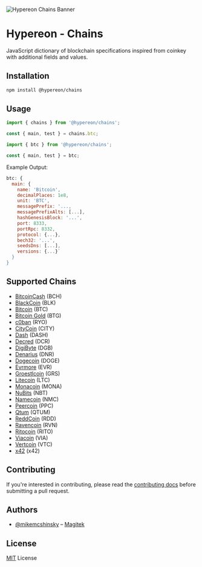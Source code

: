 ![Hypereon Chains Banner](https://github.com/hypereon-dev/chains/raw/master/media/repo-banner.png)

# Hypereon - Chains

JavaScript dictionary of blockchain specifications inspired from coinkey with additional fields and values.

## Installation

```bash
npm install @hypereon/chains
```

## Usage

```javascript
import { chains } from '@hypereon/chains';

const { main, test } = chains.btc;
```

```javascript
import { btc } from '@hypereon/chains';

const { main, test } = btc;
```

Example Output:

```javascript
btc: {
  main: {
    name: 'Bitcoin',
    decimalPlaces: 1e8,
    unit: 'BTC',
    messagePrefix: '...,
    messagePrefixAlts: [...],
    hashGenesisBlock: '...',
    port: 8333,
    portRpc: 8332,
    protocol: {...},
    bech32: '...',
    seedsDns: [...],
    versions: {...}`
  }
}
```

## Supported Chains

- [BitcoinCash](https://github.com/hypereon-dev/chains/blob/master/src/chains/bch.ts) (BCH)
- [BlackCoin](https://github.com/hypereon-dev/chains/blob/master/src/chains/blk.ts) (BLK)
- [Bitcoin](https://github.com/hypereon-dev/chains/blob/master/src/chains/btc.ts) (BTC)
- [Bitcoin Gold](https://github.com/hypereon-dev/chains/blob/master/src/chains/btg.ts) (BTG)
- [c0ban](https://github.com/hypereon-dev/chains/blob/master/src/chains/cbn.ts) (RYO)
- [CityCoin](https://github.com/hypereon-dev/chains/blob/master/src/chains/city.ts) (CITY)
- [Dash](https://github.com/hypereon-dev/chains/blob/master/src/chains/dash.ts) (DASH)
- [Decred](https://github.com/hypereon-dev/chains/blob/master/src/chains/dcr.ts) (DCR)
- [DigiByte](https://github.com/hypereon-dev/chains/blob/master/src/chains/dgb.ts) (DGB)
- [Denarius](https://github.com/hypereon-dev/chains/blob/master/src/chains/dnr.ts) (DNR)
- [Dogecoin](https://github.com/hypereon-dev/chains/blob/master/src/chains/doge.ts) (DOGE)
- [Evrmore](https://github.com/hypereon-dev/chains/blob/master/src/chains/evr.ts) (EVR)
- [Groestlcoin](https://github.com/hypereon-dev/chains/blob/master/src/chains/grs.ts) (GRS)
- [Litecoin](https://github.com/hypereon-dev/chains/blob/master/src/chains/ltc.ts) (LTC)
- [Monacoin](https://github.com/hypereon-dev/chains/blob/master/src/chains/mona.ts) (MONA)
- [NuBits](https://github.com/hypereon-dev/chains/blob/master/src/chains/nbt.ts) (NBT)
- [Namecoin](https://github.com/hypereon-dev/chains/blob/master/src/chains/nmc.ts) (NMC)
- [Peercoin](https://github.com/hypereon-dev/chains/blob/master/src/chains/ppc.ts) (PPC)
- [Qtum](https://github.com/hypereon-dev/chains/blob/master/src/chains/qtum.ts) (QTUM)
- [ReddCoin](https://github.com/hypereon-dev/chains/blob/master/src/chains/rdd.ts) (RDD)
- [Ravencoin](https://github.com/hypereon-dev/chains/blob/master/src/chains/rvn.ts) (RVN)
- [Ritocoin](https://github.com/hypereon-dev/chains/blob/master/src/chains/rito.ts) (RITO)
- [Viacoin](https://github.com/hypereon-dev/chains/blob/master/src/chains/via.ts) (VIA)
- [Vertcoin](https://github.com/hypereon-dev/chains/blob/master/src/chains/vtc.ts) (VTC)
- [x42](https://github.com/hypereon-dev/chains/blob/master/src/chains/x42.ts) (x42)

## Contributing

If you're interested in contributing, please read the [contributing docs](https://github.com/hypereon-dev/chains/blob/master/CONTRIBUTING.md) before submitting a pull request.

## Authors

- [@mikemcshinsky](https://twitter.com/mikemcshinsky) – [Magitek](https://magitek.dev)

## License

[MIT](/LICENSE) License
